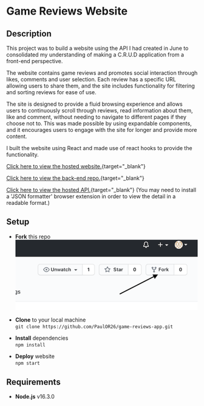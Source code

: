 # Game Reviews Website

## Description

This project was to build a website using the API I had created in June to consolidated my understanding of making a C.R.U.D application from a front-end perspective.

The website contains game reviews and promotes social interaction through likes, comments and user selection. Each review has a specific URL allowing users to share them, and the site includes functionality for filtering and sorting reviews for ease of use.

The site is designed to provide a fluid browsing experience and allows users to continuously scroll through reviews, read information about them, like and comment, without needing to navigate to different pages if they choose not to. This was made possible by using expandable components, and it encourages users to engage with the site for longer and provide more content.

I built the website using React and made use of react hooks to provide the functionality.

[Click here to view the hosted website.](https://game-reviews-app.netlify.app/){target="\_blank"}

[Click here to view the back-end repo.](https://github.com/PaulOR26/game-reviews-project){target="\_blank"}

[Click here to view the hosted API.](https://game-reviews-project.herokuapp.com/api){target="\_blank"}
(You may need to install a 'JSON formatter' browser extension in order to view the detail in a readable format.)

## Setup

- **Fork** this repo  
  ![](readme-screenshot-fork.png)

- **Clone** to your local machine  
  `git clone https://github.com/PaulOR26/game-reviews-app.git`

- **Install** dependencies  
  `npm install`

- **Deploy** website  
  `npm start`

## Requirements

- **Node.js** v16.3.0
